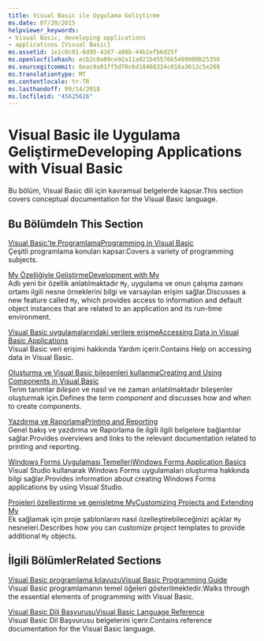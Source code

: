 ```yaml
---
title: Visual Basic ile Uygulama Geliştirme
ms.date: 07/20/2015
helpviewer_keywords:
- Visual Basic, developing applications
- applications [Visual Basic]
ms.assetid: 1e1c0c81-6d95-4167-a98b-44b1efb6d25f
ms.openlocfilehash: ecb2c0a09ce92a11a021b45576b5499900b25356
ms.sourcegitcommit: 6eac9a01ff5d70c6d18460324c016a3612c5e268
ms.translationtype: MT
ms.contentlocale: tr-TR
ms.lasthandoff: 09/14/2018
ms.locfileid: "45625626"
---
```

# <a name="developing-applications-with-visual-basic"></a><span data-ttu-id="9a451-102">Visual Basic ile Uygulama Geliştirme</span><span class="sxs-lookup"><span data-stu-id="9a451-102">Developing Applications with Visual Basic</span></span>
<span data-ttu-id="9a451-103">Bu bölüm, Visual Basic dili için kavramsal belgelerde kapsar.</span><span class="sxs-lookup"><span data-stu-id="9a451-103">This section covers conceptual documentation for the Visual Basic language.</span></span>  
  
## <a name="in-this-section"></a><span data-ttu-id="9a451-104">Bu Bölümde</span><span class="sxs-lookup"><span data-stu-id="9a451-104">In This Section</span></span>  
 [<span data-ttu-id="9a451-105">Visual Basic'te Programlama</span><span class="sxs-lookup"><span data-stu-id="9a451-105">Programming in Visual Basic</span></span>](../../visual-basic/developing-apps/programming/index.md)  
 <span data-ttu-id="9a451-106">Çeşitli programlama konuları kapsar.</span><span class="sxs-lookup"><span data-stu-id="9a451-106">Covers a variety of programming subjects.</span></span>  
  
 [<span data-ttu-id="9a451-107">My Özelliğiyle Geliştirme</span><span class="sxs-lookup"><span data-stu-id="9a451-107">Development with My</span></span>](../../visual-basic/developing-apps/development-with-my/index.md)  
 <span data-ttu-id="9a451-108">Adlı yeni bir özellik anlatılmaktadır `My`, uygulama ve onun çalışma zamanı ortamı ilgili nesne örneklerini bilgi ve varsayılan erişim sağlar.</span><span class="sxs-lookup"><span data-stu-id="9a451-108">Discusses a new feature called `My`, which provides access to information and default object instances that are related to an application and its run-time environment.</span></span>  
  
 [<span data-ttu-id="9a451-109">Visual Basic uygulamalarındaki verilere erişme</span><span class="sxs-lookup"><span data-stu-id="9a451-109">Accessing Data in Visual Basic Applications</span></span>](../../visual-basic/developing-apps/accessing-data.md)  
 <span data-ttu-id="9a451-110">Visual Basic veri erişimi hakkında Yardım içerir.</span><span class="sxs-lookup"><span data-stu-id="9a451-110">Contains Help on accessing data in Visual Basic.</span></span>  
  
 [<span data-ttu-id="9a451-111">Oluşturma ve Visual Basic bileşenleri kullanma</span><span class="sxs-lookup"><span data-stu-id="9a451-111">Creating and Using Components in Visual Basic</span></span>](../../visual-basic/developing-apps/creating-and-using-components.md)  
 <span data-ttu-id="9a451-112">Terim tanımlar *bileşen* ve nasıl ve ne zaman anlatılmaktadır bileşenler oluşturmak için.</span><span class="sxs-lookup"><span data-stu-id="9a451-112">Defines the term *component* and discusses how and when to create components.</span></span>  
  
 [<span data-ttu-id="9a451-113">Yazdırma ve Raporlama</span><span class="sxs-lookup"><span data-stu-id="9a451-113">Printing and Reporting</span></span>](../../visual-basic/developing-apps/printing/index.md)  
 <span data-ttu-id="9a451-114">Genel bakış ve yazdırma ve Raporlama ile ilgili ilgili belgelere bağlantılar sağlar.</span><span class="sxs-lookup"><span data-stu-id="9a451-114">Provides overviews and links to the relevant documentation related to printing and reporting.</span></span>  
  
 [<span data-ttu-id="9a451-115">Windows Forms Uygulaması Temelleri</span><span class="sxs-lookup"><span data-stu-id="9a451-115">Windows Forms Application Basics</span></span>](../../visual-basic/developing-apps/windows-forms/index.md)  
 <span data-ttu-id="9a451-116">Visual Studio kullanarak Windows Forms uygulamaları oluşturma hakkında bilgi sağlar.</span><span class="sxs-lookup"><span data-stu-id="9a451-116">Provides information about creating Windows Forms applications by using Visual Studio.</span></span>  
  
 [<span data-ttu-id="9a451-117">Projeleri özelleştirme ve genişletme My</span><span class="sxs-lookup"><span data-stu-id="9a451-117">Customizing Projects and Extending My</span></span>](../../visual-basic/developing-apps/customizing-extending-my/index.md)  
 <span data-ttu-id="9a451-118">Ek sağlamak için proje şablonlarını nasıl özelleştirebileceğinizi açıklar `My` nesneleri.</span><span class="sxs-lookup"><span data-stu-id="9a451-118">Describes how you can customize project templates to provide additional `My` objects.</span></span>  
  
## <a name="related-sections"></a><span data-ttu-id="9a451-119">İlgili Bölümler</span><span class="sxs-lookup"><span data-stu-id="9a451-119">Related Sections</span></span>  
 [<span data-ttu-id="9a451-120">Visual Basic programlama kılavuzu</span><span class="sxs-lookup"><span data-stu-id="9a451-120">Visual Basic Programming Guide</span></span>](../../visual-basic/programming-guide/index.md)  
 <span data-ttu-id="9a451-121">Visual Basic programlamanın temel öğeleri gösterilmektedir.</span><span class="sxs-lookup"><span data-stu-id="9a451-121">Walks through the essential elements of programming with Visual Basic.</span></span>  
  
 [<span data-ttu-id="9a451-122">Visual Basic Dili Başvurusu</span><span class="sxs-lookup"><span data-stu-id="9a451-122">Visual Basic Language Reference</span></span>](../../visual-basic/language-reference/index.md)  
 <span data-ttu-id="9a451-123">Visual Basic Dil Başvurusu belgelerini içerir.</span><span class="sxs-lookup"><span data-stu-id="9a451-123">Contains reference documentation for the Visual Basic language.</span></span>
